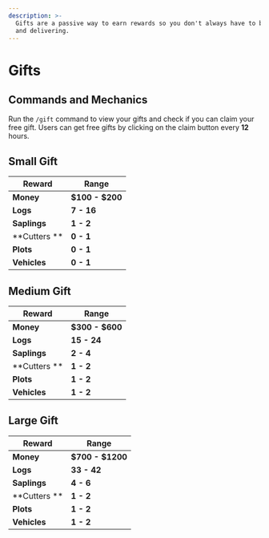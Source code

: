 ```yaml
---
description: >-
  Gifts are a passive way to earn rewards so you don't always have to be cutting
  and delivering.
---
```


# Gifts

## Commands and Mechanics

Run the `/gift` command to view your gifts and check if you can claim your free gift. Users can get free gifts by clicking on the claim button every **12** hours.

## Small Gift

| Reward       | Range           |
| ------------ | --------------- |
| **Money**    | **$100 - $200** |
| **Logs**     | **7 - 16**      |
| **Saplings** | **1 - 2**       |
| **Cutters ** | **0 - 1**       |
| **Plots**    | **0 - 1**       |
| **Vehicles** | **0 - 1**       |

## Medium Gift

| Reward       | Range           |
| ------------ | --------------- |
| **Money**    | **$300 - $600** |
| **Logs**     | **15 - 24**     |
| **Saplings** | **2 - 4**       |
| **Cutters ** | **1 - 2**       |
| **Plots**    | **1 - 2**       |
| **Vehicles** | **1 - 2**       |

## Large Gift

| Reward       | Range            |
| ------------ | ---------------- |
| **Money**    | **$700 - $1200** |
| **Logs**     | **33 - 42**      |
| **Saplings** | **4 - 6**        |
| **Cutters ** | **1 - 2**        |
| **Plots**    | **1 - 2**        |
| **Vehicles** | **1 - 2**        |
